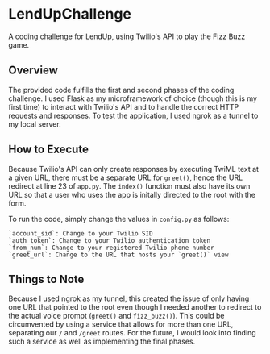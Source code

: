 # LendUpChallenge
A coding challenge for LendUp, using Twilio's API to play the Fizz Buzz game.

## Overview
The provided code fulfills the first and second phases of the coding challenge. I used Flask as my microframework of choice (though this is my first time) to interact with Twilio's API and to handle the correct HTTP requests and responses. To test the application, I used ngrok as a tunnel to my local server. 

## How to Execute
Because Twilio's API can only create responses by executing TwiML text at a given URL, there must be a separate URL for `greet()`, hence the URL redirect at line 23 of `app.py`. The `index()` function must also have its own URL so that a user who uses the app is initally directed to the root with the form.

To run the code, simply change the values in `config.py` as follows:
```
`account_sid`: Change to your Twilio SID
`auth_token`: Change to your Twilio authentication token
`from_num`: Change to your registered Twilio phone number
`greet_url`: Change to the URL that hosts your `greet()` view
```

## Things to Note
Because I used ngrok as my tunnel, this created the issue of only having one URL that pointed to the root even though I needed another to redirect to the actual voice prompt (`greet()` and `fizz_buzz()`). This could be circumvented by using a service that allows for more than one URL, separating our `/` and `/greet` routes. For the future, I would look into finding such a service as well as implementing the final phases.
